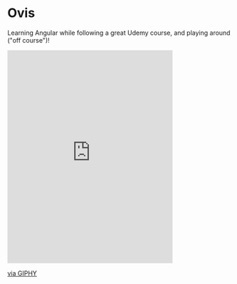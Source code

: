 # Ovis

Learning Angular while following a great Udemy course, and playing around ("off course")!

<iframe src="https://giphy.com/embed/3o7bufxA61U41zG1Ow" width="371" height="480" frameBorder="0" class="giphy-embed" allowFullScreen></iframe><p><a href="https://giphy.com/gifs/3o7bufxA61U41zG1Ow">via GIPHY</a></p>
